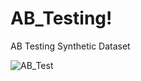 # AB_Testing!

AB Testing Synthetic Dataset


![AB_Test](https://github.com/user-attachments/assets/a523996a-2ce9-42ef-b321-5982fbc66f13)
